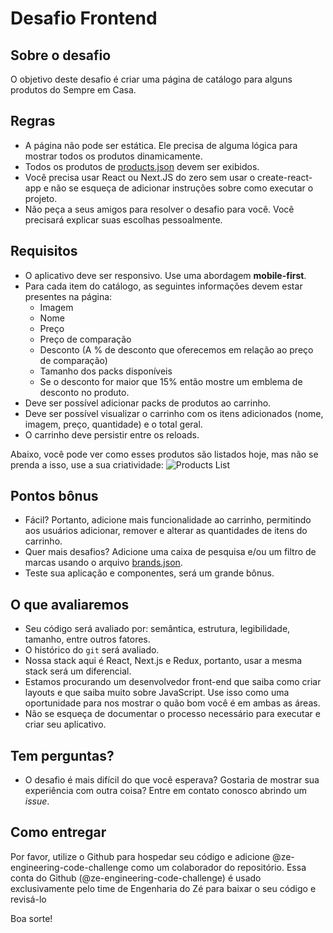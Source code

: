 # Desafio Frontend

## Sobre o desafio
O objetivo deste desafio é criar uma página de catálogo para alguns produtos do Sempre em Casa.

## Regras
- A página não pode ser estática. Ele precisa de alguma lógica para mostrar todos os produtos dinamicamente.
- Todos os produtos de [products.json](files/products.json) devem ser exibidos.
- Você precisa usar React ou Next.JS do zero sem usar o create-react-app e não se esqueça de adicionar instruções sobre como executar o projeto.
- Não peça a seus amigos para resolver o desafio para você. Você precisará explicar suas escolhas pessoalmente.

## Requisitos
- O aplicativo deve ser responsivo. Use uma abordagem **mobile-first**.
- Para cada item do catálogo, as seguintes informações devem estar presentes na página:
    - Imagem
    - Nome
    - Preço
    - Preço de comparação
    - Desconto (A % de desconto que oferecemos em relação ao preço de comparação)
    - Tamanho dos packs disponíveis
    - Se o desconto for maior que 15% então mostre um emblema de desconto no produto.
- Deve ser possível adicionar packs de produtos ao carrinho.
- Deve ser possível visualizar o carrinho com os itens adicionados (nome, imagem, preço, quantidade) e o total geral.
- O carrinho deve persistir entre os reloads.

Abaixo, você pode ver como esses produtos são listados hoje, mas não se prenda a isso, use a sua criatividade:
![Products List](files/images/products.png)

## Pontos bônus
- Fácil? Portanto, adicione mais funcionalidade ao carrinho, permitindo aos usuários adicionar, remover e alterar as quantidades de itens do carrinho.
- Quer mais desafios? Adicione uma caixa de pesquisa e/ou um filtro de marcas usando o arquivo [brands.json](files/brands.json).
- Teste sua aplicação e componentes, será um grande bônus.

## O que avaliaremos
- Seu código será avaliado por: semântica, estrutura, legibilidade, tamanho, entre outros fatores.
- O histórico do `git` será avaliado.
- Nossa stack aqui é React, Next.js e Redux, portanto, usar a mesma stack será um diferencial.
- Estamos procurando um desenvolvedor front-end que saiba como criar layouts e que saiba muito sobre JavaScript. Use isso como uma oportunidade para nos mostrar o quão bom você é em ambas as áreas.
- Não se esqueça de documentar o processo necessário para executar e criar seu aplicativo.

## Tem perguntas?
- O desafio é mais difícil do que você esperava? Gostaria de mostrar sua experiência com outra coisa? Entre em contato conosco abrindo um _issue_.

## Como entregar
Por favor, utilize o Github para hospedar seu código e adicione @ze-engineering-code-challenge como um colaborador do repositório. Essa conta do Github (@ze-engineering-code-challenge) é usado exclusivamente pelo time de Engenharia do Zé para baixar o seu código e revisá-lo

Boa sorte!